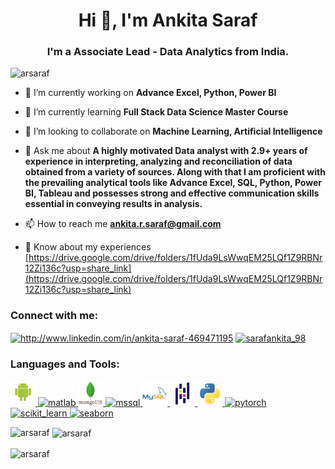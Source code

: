 <h1 align="center">Hi 👋, I'm Ankita Saraf</h1>
<h3 align="center">I'm a Associate Lead - Data Analytics from India.</h3>

<p align="left"> <img src="https://komarev.com/ghpvc/?username=arsaraf&label=Profile%20views&color=0e75b6&style=flat" alt="arsaraf" /> </p>

- 🔭 I’m currently working on **Advance Excel, Python, Power BI**

- 🌱 I’m currently learning **Full Stack Data Science Master Course**

- 👯 I’m looking to collaborate on **Machine Learning, Artificial Intelligence**

- 💬 Ask me about **A highly motivated Data analyst with 2.9+ years of experience in interpreting, analyzing and reconciliation of data obtained from a variety of sources. Along with that I am proficient with the prevailing analytical tools like Advance Excel, SQL, Python, Power BI, Tableau and possesses strong and effective communication skills essential in conveying results in analysis.**

- 📫 How to reach me **ankita.r.saraf@gmail.com**

- 📄 Know about my experiences [https://drive.google.com/drive/folders/1fUda9LsWwqEM25LQf1Z9RBNr12Zi136c?usp=share_link](https://drive.google.com/drive/folders/1fUda9LsWwqEM25LQf1Z9RBNr12Zi136c?usp=share_link)

<h3 align="left">Connect with me:</h3>
<p align="left">
<a href="https://linkedin.com/in/http://www.linkedin.com/in/ankita-saraf-469471195" target="blank"><img align="center" src="https://raw.githubusercontent.com/rahuldkjain/github-profile-readme-generator/master/src/images/icons/Social/linked-in-alt.svg" alt="http://www.linkedin.com/in/ankita-saraf-469471195" height="30" width="40" /></a>
<a href="https://instagram.com/sarafankita_98" target="blank"><img align="center" src="https://raw.githubusercontent.com/rahuldkjain/github-profile-readme-generator/master/src/images/icons/Social/instagram.svg" alt="sarafankita_98" height="30" width="40" /></a>
</p>

<h3 align="left">Languages and Tools:</h3>
<p align="left"> <a href="https://developer.android.com" target="_blank" rel="noreferrer"> <img src="https://raw.githubusercontent.com/devicons/devicon/master/icons/android/android-original-wordmark.svg" alt="android" width="40" height="40"/> </a> <a href="https://www.mathworks.com/" target="_blank" rel="noreferrer"> <img src="https://upload.wikimedia.org/wikipedia/commons/2/21/Matlab_Logo.png" alt="matlab" width="40" height="40"/> </a> <a href="https://www.mongodb.com/" target="_blank" rel="noreferrer"> <img src="https://raw.githubusercontent.com/devicons/devicon/master/icons/mongodb/mongodb-original-wordmark.svg" alt="mongodb" width="40" height="40"/> </a> <a href="https://www.microsoft.com/en-us/sql-server" target="_blank" rel="noreferrer"> <img src="https://www.svgrepo.com/show/303229/microsoft-sql-server-logo.svg" alt="mssql" width="40" height="40"/> </a> <a href="https://www.mysql.com/" target="_blank" rel="noreferrer"> <img src="https://raw.githubusercontent.com/devicons/devicon/master/icons/mysql/mysql-original-wordmark.svg" alt="mysql" width="40" height="40"/> </a> <a href="https://pandas.pydata.org/" target="_blank" rel="noreferrer"> <img src="https://raw.githubusercontent.com/devicons/devicon/2ae2a900d2f041da66e950e4d48052658d850630/icons/pandas/pandas-original.svg" alt="pandas" width="40" height="40"/> </a> <a href="https://www.python.org" target="_blank" rel="noreferrer"> <img src="https://raw.githubusercontent.com/devicons/devicon/master/icons/python/python-original.svg" alt="python" width="40" height="40"/> </a> <a href="https://pytorch.org/" target="_blank" rel="noreferrer"> <img src="https://www.vectorlogo.zone/logos/pytorch/pytorch-icon.svg" alt="pytorch" width="40" height="40"/> </a> <a href="https://scikit-learn.org/" target="_blank" rel="noreferrer"> <img src="https://upload.wikimedia.org/wikipedia/commons/0/05/Scikit_learn_logo_small.svg" alt="scikit_learn" width="40" height="40"/> </a> <a href="https://seaborn.pydata.org/" target="_blank" rel="noreferrer"> <img src="https://seaborn.pydata.org/_images/logo-mark-lightbg.svg" alt="seaborn" width="40" height="40"/> </a> </p>

<p><img align="left" src="https://github-readme-stats.vercel.app/api/top-langs?username=arsaraf&show_icons=true&locale=en&layout=compact" alt="arsaraf" /></p>

<p>&nbsp;<img align="center" src="https://github-readme-stats.vercel.app/api?username=arsaraf&show_icons=true&locale=en" alt="arsaraf" /></p>

<p><img align="center" src="https://github-readme-streak-stats.herokuapp.com/?user=arsaraf&" alt="arsaraf" /></p>
